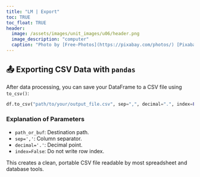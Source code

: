 ```yaml
---
title: "LM | Export"
toc: TRUE
toc_float: TRUE
header:
  image: /assets/images/unit_images/u06/header.png
  image_description: "computer"
  caption: "Photo by [Free-Photos](https://pixabay.com/photos/) [Pixabay](https://pixabay.com/de/)"
---
```


## 📤 Exporting CSV Data with `pandas`

After data processing, you can save your DataFrame to a CSV file using `to_csv()`:

```python
df.to_csv("path/to/your/output_file.csv", sep=",", decimal=".", index=False)
```

### Explanation of Parameters

- `path_or_buf`: Destination path.
- `sep=','`: Column separator.
- `decimal='.'`: Decimal point.
- `index=False`: Do not write row index.

This creates a clean, portable CSV file readable by most spreadsheet and database tools.
